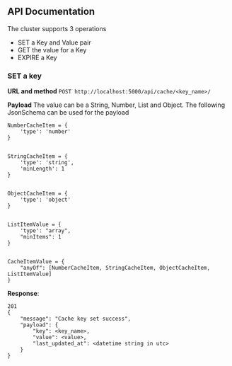 ## API Documentation
The cluster supports 3 operations
* SET a Key and Value pair
* GET the value for a Key
* EXPIRE a Key

### SET a key
**URL and method**
 `POST http://localhost:5000/api/cache/<key_name>/`

**Payload**
The value can be a String, Number, List and Object. The following JsonSchema can be used for the payload

```
NumberCacheItem = {
    'type': 'number'
}


StringCacheItem = {
    'type': 'string',
    'minLength': 1
}


ObjectCacheItem = {
    'type': 'object'
}


ListItemValue = {
    'type': "array",
    "minItems": 1
}


CacheItemValue = {
    "anyOf": [NumberCacheItem, StringCacheItem, ObjectCacheItem, ListItemValue]
}
```

**Response**:
```
201
{
    "message": "Cache key set success",
    "payload": {
        "key": <key_name>,
        "value": <value>,
        "last_updated_at": <datetime string in utc>
    }
}

```

